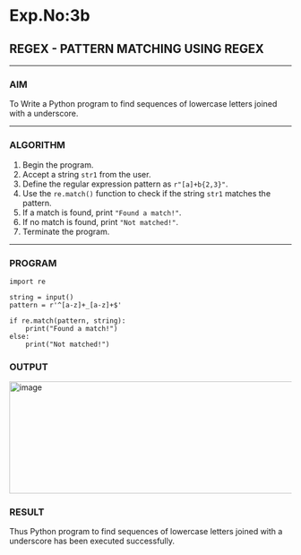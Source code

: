 # Exp.No:3b  
## REGEX - PATTERN MATCHING USING REGEX

---

### AIM  
To Write a Python program to find sequences of lowercase letters joined with a underscore.

---

### ALGORITHM

1. Begin the program.  
2. Accept a string `str1` from the user.  
3. Define the regular expression pattern as `r"[a]+b{2,3}"`.  
4. Use the `re.match()` function to check if the string `str1` matches the pattern.  
5. If a match is found, print `"Found a match!"`.  
6. If no match is found, print `"Not matched!"`.  
7. Terminate the program.

---

### PROGRAM

```
import re

string = input()
pattern = r'^[a-z]+_[a-z]+$'

if re.match(pattern, string):
    print("Found a match!")
else:
    print("Not matched!")
```
### OUTPUT
<img width="598" height="200" alt="image" src="https://github.com/user-attachments/assets/3ddf9f06-14e5-4c49-9efc-aae29d56a43d" />


### RESULT
Thus  Python program to find sequences of lowercase letters joined with a underscore has been executed successfully.
